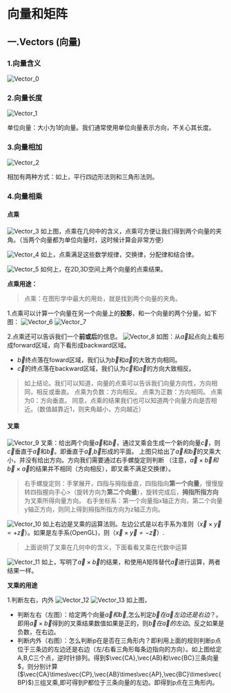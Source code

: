# 向量和矩阵

## 一.Vectors (向量)

### 1.向量含义

![Vector_0](images/02_vector/02_vector_0.png)

### 2.向量长度

![Vector_1](images/02_vector/02_vector_1.png)

单位向量：大小为1的向量。我们通常使用单位向量表示方向，不关心其长度。

### 3.向量相加

![Vector_2](images/02_vector/02_vector_2.png)

相加有两种方式：如上，平行四边形法则和三角形法则。

### 4.向量相乘

#### 点乘

![Vector_3](images/02_vector/02_vector_3.png)
如上图，点乘在几何中的含义，点乘可方便让我们得到两个向量的夹角。（当两个向量都为单位向量时，这时候计算会非常方便）

![Vector_4](images/02_vector/02_vector_4.png)
如上，点乘满足这些数学规律，交换律，分配律和结合律。

![Vector_5](images/02_vector/02_vector_5.png)
如何上，在2D,3D空间上两个向量的点乘结果。

**点乘用途：**
> 点乘：在图形学中最大的用处，就是找到两个向量的夹角。

1.点乘可以计算一个向量在另一个向量上的**投影**，和一个向量的两个分量。如下图：
![Vector_6](images/02_vector/02_vector_6.png)
![Vector_7](images/02_vector/02_vector_7.png)

2.点乘还可以告诉我们一个**前或后**的信息。
![Vector_8](images/02_vector/02_vector_8.png)
如图：从$\vec{a}$起点向上看形成forward区域，向下看形成backward区域。

+ $\vec{b}$终点落在foward区域，我们认为$\vec{b}$和$\vec{a}$的大致方向相同。
+ $\vec{c}$的终点落在backward区域，我们认为$\vec{c}$和$\vec{a}$的方向大致相反。

>如上结论。我们可以知道，向量的点乘可以告诉我们向量方向性，方向相同，相反或垂直。
> 点乘为负数：方向相反。
> 点乘为正数：方向相同。
> 点乘为0：方向垂直。
> 同意，点乘的结果我们也可以知道两个向量方向是否相近。（数值越靠近1，则夹角越小，方向越近）

#### 叉乘

![Vector_9](images/02_vector/02_vector_9.png)
叉乘：给出两个向量$\vec{a}$和$\vec{b}$，通过叉乘会生成一个新的向量$\vec{c}$，则$\vec{c}$垂直于$\vec{a}$和$\vec{b}$。即垂直于$\vec{a}$,$\vec{b}$形成的平面。
上图只给出了$\vec{a}和\vec{b}$的叉乘大小，并没有给出方向。方向我们需要通过右手螺旋定则判断 （注意，$\vec{a}\times\vec{b} 和\vec{b}\times\vec{a}$的结果并不相同（方向相反），即叉乘不满足交换律）。
>右手螺旋定则：手掌展开，四指与拇指垂直，四指指向**第一个向量**，慢慢旋转四指握向手心>（旋转方向为**第二个向量**），旋转完成后，**拇指所指方向**为叉乘所得向量方向。
>右手坐标系：第一个向量指x轴正方向，第二个向量y轴正方向，则同上得到拇指所指方向为z轴正方向。

![Vector_10](images/02_vector/02_vector_10.png)
如上右边是叉乘的运算法则。左边公式是以右手系为准则（$\vec{x} \times\vec{y} = +\vec{z}$）。如果是左手系(OpenGL)，则（$\vec{x} \times \vec{y} = -\vec{z}$）.

>上面说明了叉乘在几何中的含义，下面看看叉乘在代数中运算

![Vector_11](images/02_vector/02_vector_11.png)
如上，写明了$\vec{a}\times\vec{b}$的结果，和使用A矩阵替代$\vec{a}$进行运算，两者结果一样。

**叉乘的用途**

1.判断左右，内外
![Vector_12](images/02_vector/02_vector_12.png)
![Vector_13](images/02_vector/02_vector_13.png)
如上图，

+ 判断左右（左图）：给定两个向量$\vec{a}和\vec{b}$,怎么判定$\vec{b}在\vec{a}左边还是右边$？。即用$\vec{a}\times\vec{b}$得到的叉乘结果数值如果是正的，则$\vec{b}在\vec{a}的左边$。反之如果是负数，在右边。
+ 判断内外（右图）：怎么判断p在是否在三角形内？即利用上面的规则判断p点位于三条边的左边还是右边（左/右看三角形每条边指向的方向）。如上图给定A,B,C三个点，逆时针排列。得到$\vec{CA},\vec{AB}和\vec{BC}三条向量$，则分别计算($\vec{CA}\times\vec{CP},\vec{AB}\times\vec{AP},\vec{BC}\times\vec{BP}$)三组叉乘,即可得到P都位于三条向量的左边。即得到p点在三角形内。
  